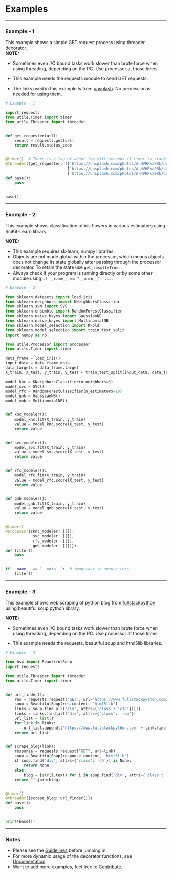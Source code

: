# Examples
---
### Example - 1
This example shows a simple GET request process using threader
decorator.  
**NOTE:**  

- Sometimes even I/O bound tasks work slower than brute force
  when using threading, depending on the PC. Use processor at those times.  
  
- This example needs the requests module to send GET requests.  

- The links used in this example is from [unsplash](https://unsplash.com/).
  No permission is needed for using them.
```python
# Example - 1

import requests
from utile.Timer import timer
from utile.Threader import threader


def get_requester(url):
    result = requests.get(url)
    return result.status_code


@timer()  # There is a lag of about few milliseconds if timer is stacked above. 
@threader({get_requester: [['https://unsplash.com/photos/A-NVHPka9Rk/download?force=true&w=640'],
                           ['https://unsplash.com/photos/A-NVHPka9Rk/download?force=true&w=1920'],
                           ['https://unsplash.com/photos/A-NVHPka9Rk/download?force=true&w=2400']]})
def base():
    pass


base() 
```
---
### Example - 2
This example shows classification of iris flowers in various
estimators using SciKit-Learn library.

**NOTE:**

- This example requires sk-learn, numpy libraries.
 - Objects are not made global within the processor, which means
objects does not change its state globally after passing through
the processor decorator. To retain the state use `get_result=True`.
- Always check if your program is running directly or by some other module using
`if __name__ == "__main__": ...`.
```python
# Example - 2

from sklearn.datasets import load_iris
from sklearn.neighbors import KNeighborsClassifier
from sklearn.svm import SVC
from sklearn.ensemble import RandomForestClassifier
from sklearn.naive_bayes import GaussianNB
from sklearn.naive_bayes import MultinomialNB
from sklearn.model_selection import KFold
from sklearn.model_selection import train_test_split
import numpy as np

from utile.Processor import processor
from utile.Timer import timer

data_frame = load_iris()
input_data = data_frame.data
data_targets = data_frame.target
X_train, X_test, y_train, y_test = train_test_split(input_data, data_targets, test_size=0.2)

model_knc = KNeighborsClassifier(n_neighbors=5)
model_svc = SVC()
model_rfc = RandomForestClassifier(n_estimators=10)
model_gnb = GaussianNB()
model_mnb = MultinomialNB()


def knc_modeler():
    model_knc.fit(X_train, y_train)
    value = model_knc.score(X_test, y_test)
    return value


def svc_modeler():
    model_svc.fit(X_train, y_train)
    value = model_svc.score(X_test, y_test)
    return value


def rfc_modeler():
    model_rfc.fit(X_train, y_train)
    value = model_rfc.score(X_test, y_test)
    return value


def gnb_modeler():
    model_gnb.fit(X_train, y_train)
    value = model_gnb.score(X_test, y_test)
    return value


@timer()
@processor({knc_modeler: [[]],
            svc_modeler: [[]],
            rfc_modeler: [[]],
            gnb_modeler: [[]]})
def fitter():
    pass


if __name__ == '__main__':  # important to ensure this.
    fitter()
```
---
### Example - 3
This example shows web scraping of python blog from
[fullstackpython](https://www.fullstackpython.com/) using beautiful soup python library.

**NOTE:**

- Sometimes even I/O bound tasks work slower than brute force
when using threading, depending on the PC. Use processor at those times.

- This example needs the requests, beautiful soup and html5lib libraries.
```python
# Example - 3

from bs4 import BeautifulSoup
import requests

from utile.Threader import threader
from utile.Timer import timer


def url_finder():
    res = requests.request("GET", url='https://www.fullstackpython.com/blog.html')
    soup = BeautifulSoup(res.content, 'html5lib')
    links = soup.find_all('div', attrs={'class': 'c12'})[1]
    links = links.find_all('div', attrs={'class': 'row'})
    url_list = list()
    for link in links:
        url_list.append(['https://www.fullstackpython.com' + link.find('a')['href']])
    return url_list


def scrape_blog(link):
    response = requests.request("GET", url=link)
    soup = BeautifulSoup(response.content, 'html5lib')
    if soup.find('div', attrs={'class': 'c9'}) is None:
        return None
    else:
        blog = [str(i.text) for i in soup.find('div', attrs={'class': 'c9'}).find_all(['p', 'pre'])]
    return "".join(blog)


@timer()
@threader({scrape_blog: url_finder()})
def base():
    pass


print(base())
```
---
### Notes

- Please see the [Guidelines](http://127.0.0.1:8000/guidelines/) before jumping in.
- For more dynamic usage of the decorator functions, see [Documentation](http://127.0.0.1:8000/documentation/).
- Want to add more examples, feel free to [Contribute](https://github.com/j0fiN).
